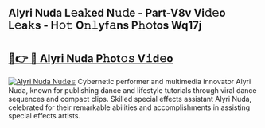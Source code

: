 ## Alyri Nuda L𝚎a𝚔ed N𝚞𝚍e - Part-V8v Vi𝚍𝚎o L𝚎a𝚔s - H𝚘𝚝 O𝚗𝚕yf𝚊ns P𝚑𝚘tos Wq17j

# <h2><a href="http://kff7wzg.oniu.top/?m=Alyri+Nuda">🔗👉 🔴 Alyri Nuda P𝚑ot𝚘𝚜 V𝚒d𝚎o</a></h2>

[![Alyri Nuda Nu𝚍e𝚜](https://i.imgur.com/0qMVB7G.gif)](http://kff7wzg.oniu.top/?m=Alyri+Nuda)
Cybernetic performer and multimedia innovator Alyri Nuda, known for publishing dance and lifestyle tutorials through viral dance sequences and compact clips. Skilled special effects assistant Alyri Nuda, celebrated for their remarkable abilities and accomplishments in assisting special effects artists.  
